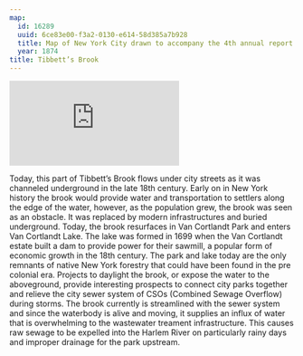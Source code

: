 ```yaml
---
map:
  id: 16289
  uuid: 6ce83e00-f3a2-0130-e614-58d385a7b928
  title: Map of New York City drawn to accompany the 4th annual report of the Health Department
  year: 1874
title: Tibbett’s Brook
---
```


![](https://images.nypl.org/index.php?id=1509469&t=w)

Today, this part of Tibbett’s Brook flows under city streets as it was channeled underground in the late 18th century. Early on in New York history the brook would provide water and transportation to settlers along the edge of the water, however, as the population grew, the brook was seen as an obstacle. It was replaced by modern infrastructures and buried underground. Today, the brook resurfaces in Van Cortlandt Park and enters Van Cortlandt Lake. The lake was formed in 1699 when the Van Cortlandt estate built a dam to provide power for their sawmill, a popular form of economic growth in the 18th century. The park and lake today are the only remnants of native New York forestry that could have been found in the pre colonial era. Projects to daylight the brook, or expose the water to the aboveground, provide interesting prospects to connect city parks together and relieve the city sewer system of CSOs (Combined Sewage Overflow) during storms. The brook currently is streamlined with the sewer system and since the waterbody is alive and moving, it supplies an influx of water that is overwhelming to the wastewater treament infrastructure. This causes raw sewage to be expelled into the Harlem River on particularly rainy days and improper drainage for the park upstream. 



